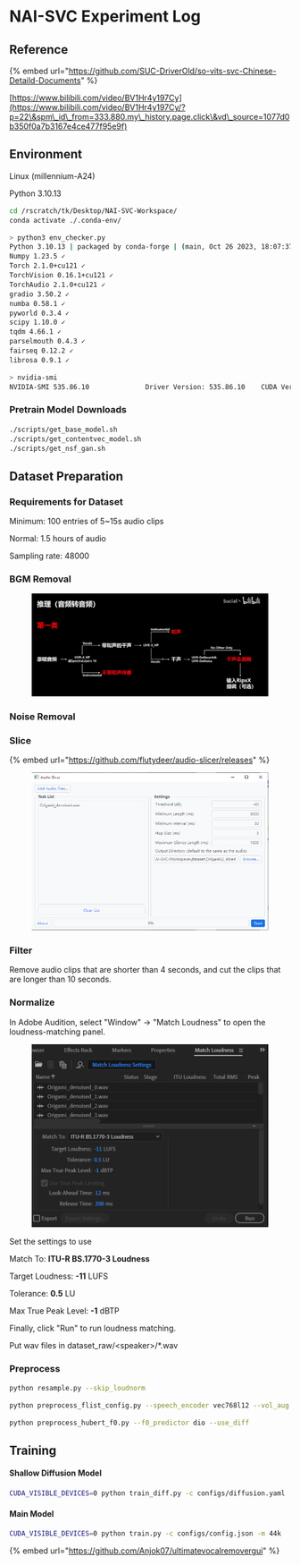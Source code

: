 # NAI-SVC Experiment Log

## Reference

{% embed url="https://github.com/SUC-DriverOld/so-vits-svc-Chinese-Detaild-Documents" %}

[https://www.bilibili.com/video/BV1Hr4y197Cy](https://www.bilibili.com/video/BV1Hr4y197Cy/?p=22\&spm\_id\_from=333.880.my\_history.page.click\&vd\_source=1077d0b350f0a7b3167e4ce477f95e9f)





## Environment

Linux (millennium-A24)

Python 3.10.13



```bash
cd /rscratch/tk/Desktop/NAI-SVC-Workspace/
conda activate ./.conda-env/
```



```bash
> python3 env_checker.py
Python 3.10.13 | packaged by conda-forge | (main, Oct 26 2023, 18:07:37) [GCC 12.3.0] ✓
Numpy 1.23.5 ✓
Torch 2.1.0+cu121 ✓
TorchVision 0.16.1+cu121 ✓
TorchAudio 2.1.0+cu121 ✓
gradio 3.50.2 ✓
numba 0.58.1 ✓
pyworld 0.3.4 ✓
scipy 1.10.0 ✓
tqdm 4.66.1 ✓
parselmouth 0.4.3 ✓
fairseq 0.12.2 ✓
librosa 0.9.1 ✓
```



```bash
> nvidia-smi
NVIDIA-SMI 535.86.10              Driver Version: 535.86.10    CUDA Version: 12.2
```



### Pretrain Model Downloads

```bash
./scripts/get_base_model.sh
./scripts/get_contentvec_model.sh
./scripts/get_nsf_gan.sh
```



## Dataset Preparation

### Requirements for Dataset

Minimum: 100 entries of 5\~15s audio clips

Normal: 1.5 hours of audio



Sampling rate: 48000

### BGM Removal

<figure><img src="../.gitbook/assets/image (185).png" alt=""><figcaption></figcaption></figure>







### Noise Removal









### Slice

{% embed url="https://github.com/flutydeer/audio-slicer/releases" %}

<figure><img src="../.gitbook/assets/image (176).png" alt=""><figcaption></figcaption></figure>



### Filter

Remove audio clips that are shorter than 4 seconds, and cut the clips that are longer than 10 seconds.



### Normalize

In Adobe Audition, select "Window" -> "Match Loudness" to open the loudness-matching panel.

<figure><img src="../.gitbook/assets/image (178).png" alt=""><figcaption></figcaption></figure>

Set the settings to use

Match To: **ITU-R BS.1770-3 Loudness**

Target Loudness: **-11** LUFS

Tolerance: **0.5** LU

Max True Peak Level: **-1** dBTP

Finally, click "Run" to run loudness matching.





Put wav files in dataset\_raw/\<speaker>/\*.wav



### Preprocess

```bash
python resample.py --skip_loudnorm
```



```bash
python preprocess_flist_config.py --speech_encoder vec768l12 --vol_aug
```



```bash
python preprocess_hubert_f0.py --f0_predictor dio --use_diff
```



## Training



#### Shallow Diffusion Model

```bash
CUDA_VISIBLE_DEVICES=0 python train_diff.py -c configs/diffusion.yaml
```



#### Main Model

```bash
CUDA_VISIBLE_DEVICES=0 python train.py -c configs/config.json -m 44k
```

{% embed url="https://github.com/Anjok07/ultimatevocalremovergui" %}

